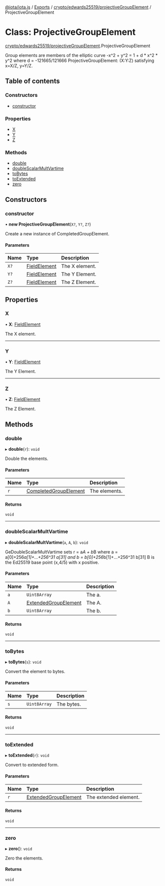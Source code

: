 [@iota/iota.js](../README.md) / [Exports](../modules.md) / [crypto/edwards25519/projectiveGroupElement](../modules/crypto_edwards25519_projectivegroupelement.md) / ProjectiveGroupElement

# Class: ProjectiveGroupElement

[crypto/edwards25519/projectiveGroupElement](../modules/crypto_edwards25519_projectivegroupelement.md).ProjectiveGroupElement

Group elements are members of the elliptic curve -x^2 + y^2 = 1 + d * x^2 *
y^2 where d = -121665/121666
ProjectiveGroupElement: (X:Y:Z) satisfying x=X/Z, y=Y/Z.

## Table of contents

### Constructors

- [constructor](crypto_edwards25519_projectivegroupelement.projectivegroupelement.md#constructor)

### Properties

- [X](crypto_edwards25519_projectivegroupelement.projectivegroupelement.md#x)
- [Y](crypto_edwards25519_projectivegroupelement.projectivegroupelement.md#y)
- [Z](crypto_edwards25519_projectivegroupelement.projectivegroupelement.md#z)

### Methods

- [double](crypto_edwards25519_projectivegroupelement.projectivegroupelement.md#double)
- [doubleScalarMultVartime](crypto_edwards25519_projectivegroupelement.projectivegroupelement.md#doublescalarmultvartime)
- [toBytes](crypto_edwards25519_projectivegroupelement.projectivegroupelement.md#tobytes)
- [toExtended](crypto_edwards25519_projectivegroupelement.projectivegroupelement.md#toextended)
- [zero](crypto_edwards25519_projectivegroupelement.projectivegroupelement.md#zero)

## Constructors

### constructor

• **new ProjectiveGroupElement**(`X?`, `Y?`, `Z?`)

Create a new instance of CompletedGroupElement.

#### Parameters

| Name | Type | Description |
| :------ | :------ | :------ |
| `X?` | [FieldElement](crypto_edwards25519_fieldelement.fieldelement.md) | The X element. |
| `Y?` | [FieldElement](crypto_edwards25519_fieldelement.fieldelement.md) | The Y Element. |
| `Z?` | [FieldElement](crypto_edwards25519_fieldelement.fieldelement.md) | The Z Element. |

## Properties

### X

• **X**: [FieldElement](crypto_edwards25519_fieldelement.fieldelement.md)

The X element.

___

### Y

• **Y**: [FieldElement](crypto_edwards25519_fieldelement.fieldelement.md)

The Y Element.

___

### Z

• **Z**: [FieldElement](crypto_edwards25519_fieldelement.fieldelement.md)

The Z Element.

## Methods

### double

▸ **double**(`r`): `void`

Double the elements.

#### Parameters

| Name | Type | Description |
| :------ | :------ | :------ |
| `r` | [CompletedGroupElement](crypto_edwards25519_completedgroupelement.completedgroupelement.md) | The elements. |

#### Returns

`void`

___

### doubleScalarMultVartime

▸ **doubleScalarMultVartime**(`a`, `A`, `b`): `void`

GeDoubleScalarMultVartime sets r = a*A + b*B
where a = a[0]+256*a[1]+...+256^31 a[31]
and b = b[0]+256*b[1]+...+256^31 b[31]
B is the Ed25519 base point (x,4/5) with x positive.

#### Parameters

| Name | Type | Description |
| :------ | :------ | :------ |
| `a` | `Uint8Array` | The a. |
| `A` | [ExtendedGroupElement](crypto_edwards25519_extendedgroupelement.extendedgroupelement.md) | The A. |
| `b` | `Uint8Array` | The b. |

#### Returns

`void`

___

### toBytes

▸ **toBytes**(`s`): `void`

Convert the element to bytes.

#### Parameters

| Name | Type | Description |
| :------ | :------ | :------ |
| `s` | `Uint8Array` | The bytes. |

#### Returns

`void`

___

### toExtended

▸ **toExtended**(`r`): `void`

Convert to extended form.

#### Parameters

| Name | Type | Description |
| :------ | :------ | :------ |
| `r` | [ExtendedGroupElement](crypto_edwards25519_extendedgroupelement.extendedgroupelement.md) | The extended element. |

#### Returns

`void`

___

### zero

▸ **zero**(): `void`

Zero the elements.

#### Returns

`void`
